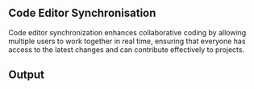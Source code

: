 ## Code Editor Synchronisation

Code editor synchronization enhances collaborative coding by allowing multiple users to work together in real time, ensuring that everyone has access to the latest changes and can contribute effectively to projects.






## Output
